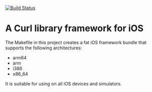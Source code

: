 [![Build Status](http://cogosense-jenkins.us-west-2.elasticbeanstalk.com/buildStatus/icon?job=Cogosense/iOSCurlFramework/master&build=70)](http://cogosense-jenkins.us-west-2.elasticbeanstalk.com/job/Cogosense/job/iOSCurlFramework/job/master/70/)

# A Curl library framework for iOS

The Makefile in this project creates a fat iOS framework bundle that supports the following architectures:

* arm64
* arm
* i386
* x86_64

It is suitable for using on all iOS devices and simulators.
